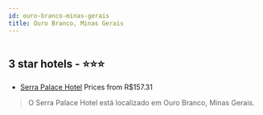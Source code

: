 ```yaml
---
id: ouro-branco-minas-gerais
title: Ouro Branco, Minas Gerais
---
```


<center><img src="http://media.omnibees.com/Images/8993/Property/531786.jpg" alt="" /></center>


##  3 star hotels - ⭐️⭐️⭐️

-    [Serra Palace Hotel](https://us.hurb.com/hotels/ouro-branco/serra-palace-hotel-OMN-8993?cmp=18055) Prices from R$157.31
   > O Serra Palace Hotel está localizado em Ouro Branco, Minas Gerais.
